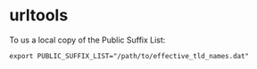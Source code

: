 urltools
========

To us a local copy of the Public Suffix List:

    export PUBLIC_SUFFIX_LIST="/path/to/effective_tld_names.dat"
